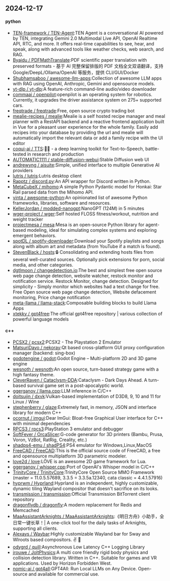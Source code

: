 ## 2024-12-17

#### python
* [TEN-framework / TEN-Agent](https://github.com/TEN-framework/TEN-Agent):TEN Agent is a conversational AI powered by TEN, integrating Gemini 2.0 Multimodal Live API, OpenAI Realtime API, RTC, and more. It offers real-time capabilities to see, hear, and speak, along with advanced tools like weather checks, web search, and RAG.
* [Byaidu / PDFMathTranslate](https://github.com/Byaidu/PDFMathTranslate):PDF scientific paper translation with preserved formats - 基于 AI 完整保留排版的 PDF 文档全文双语翻译，支持 Google/DeepL/Ollama/OpenAI 等服务，提供 CLI/GUI/Docker
* [Shubhamsaboo / awesome-llm-apps](https://github.com/Shubhamsaboo/awesome-llm-apps):Collection of awesome LLM apps with RAG using OpenAI, Anthropic, Gemini and opensource models.
* [yt-dlp / yt-dlp](https://github.com/yt-dlp/yt-dlp):A feature-rich command-line audio/video downloader
* [commaai / openpilot](https://github.com/commaai/openpilot):openpilot is an operating system for robotics. Currently, it upgrades the driver assistance system on 275+ supported cars.
* [freqtrade / freqtrade](https://github.com/freqtrade/freqtrade):Free, open source crypto trading bot
* [mealie-recipes / mealie](https://github.com/mealie-recipes/mealie):Mealie is a self hosted recipe manager and meal planner with a RestAPI backend and a reactive frontend application built in Vue for a pleasant user experience for the whole family. Easily add recipes into your database by providing the url and mealie will automatically import the relevant data or add a family recipe with the UI editor
* [coqui-ai / TTS](https://github.com/coqui-ai/TTS):🐸💬 - a deep learning toolkit for Text-to-Speech, battle-tested in research and production
* [AUTOMATIC1111 / stable-diffusion-webui](https://github.com/AUTOMATIC1111/stable-diffusion-webui):Stable Diffusion web UI
* [andrewyng / aisuite](https://github.com/andrewyng/aisuite):Simple, unified interface to multiple Generative AI providers
* [lutris / lutris](https://github.com/lutris/lutris):Lutris desktop client
* [Rapptz / discord.py](https://github.com/Rapptz/discord.py):An API wrapper for Discord written in Python.
* [MetaCubeX / mihomo](https://github.com/MetaCubeX/mihomo):A simple Python Pydantic model for Honkai: Star Rail parsed data from the Mihomo API.
* [vinta / awesome-python](https://github.com/vinta/awesome-python):An opinionated list of awesome Python frameworks, libraries, software and resources.
* [KellerJordan / modded-nanogpt](https://github.com/KellerJordan/modded-nanogpt):NanoGPT (124M) in 5 minutes
* [wger-project / wger](https://github.com/wger-project/wger):Self hosted FLOSS fitness/workout, nutrition and weight tracker
* [projectmesa / mesa](https://github.com/projectmesa/mesa):Mesa is an open-source Python library for agent-based modeling, ideal for simulating complex systems and exploring emergent behaviors.
* [spotDL / spotify-downloader](https://github.com/spotDL/spotify-downloader):Download your Spotify playlists and songs along with album art and metadata (from YouTube if a match is found).
* [StevenBlack / hosts](https://github.com/StevenBlack/hosts):🔒 Consolidating and extending hosts files from several well-curated sources. Optionally pick extensions for porn, social media, and other categories.
* [dgtlmoon / changedetection.io](https://github.com/dgtlmoon/changedetection.io):The best and simplest free open source web page change detection, website watcher, restock monitor and notification service. Restock Monitor, change detection. Designed for simplicity - Simply monitor which websites had a text change for free. Free Open source web page change detection, Website defacement monitoring, Price change notification
* [meta-llama / llama-stack](https://github.com/meta-llama/llama-stack):Composable building blocks to build Llama Apps
* [xtekky / gpt4free](https://github.com/xtekky/gpt4free):The official gpt4free repository | various collection of powerful language models

#### c++
* [PCSX2 / pcsx2](https://github.com/PCSX2/pcsx2):PCSX2 - The Playstation 2 Emulator
* [MatsuriDayo / nekoray](https://github.com/MatsuriDayo/nekoray):Qt based cross-platform GUI proxy configuration manager (backend: sing-box)
* [godotengine / godot](https://github.com/godotengine/godot):Godot Engine – Multi-platform 2D and 3D game engine
* [wesnoth / wesnoth](https://github.com/wesnoth/wesnoth):An open source, turn-based strategy game with a high fantasy theme.
* [CleverRaven / Cataclysm-DDA](https://github.com/CleverRaven/Cataclysm-DDA):Cataclysm - Dark Days Ahead. A turn-based survival game set in a post-apocalyptic world.
* [ggerganov / llama.cpp](https://github.com/ggerganov/llama.cpp):LLM inference in C/C++
* [doitsujin / dxvk](https://github.com/doitsujin/dxvk):Vulkan-based implementation of D3D8, 9, 10 and 11 for Linux / Wine
* [stephenberry / glaze](https://github.com/stephenberry/glaze):Extremely fast, in memory, JSON and interface library for modern C++
* [ocornut / imgui](https://github.com/ocornut/imgui):Dear ImGui: Bloat-free Graphical User interface for C++ with minimal dependencies
* [RPCS3 / rpcs3](https://github.com/RPCS3/rpcs3):PlayStation 3 emulator and debugger
* [SoftFever / OrcaSlicer](https://github.com/SoftFever/OrcaSlicer):G-code generator for 3D printers (Bambu, Prusa, Voron, VzBot, RatRig, Creality, etc.)
* [shadps4-emu / shadPS4](https://github.com/shadps4-emu/shadPS4):PS4 emulator for Windows,Linux,MacOS
* [FreeCAD / FreeCAD](https://github.com/FreeCAD/FreeCAD):This is the official source code of FreeCAD, a free and opensource multiplatform 3D parametric modeler.
* [love2d / love](https://github.com/love2d/love):LÖVE is an awesome 2D game framework for Lua.
* [ggerganov / whisper.cpp](https://github.com/ggerganov/whisper.cpp):Port of OpenAI's Whisper model in C/C++
* [TrinityCore / TrinityCore](https://github.com/TrinityCore/TrinityCore):TrinityCore Open Source MMO Framework (master = 11.0.5.57689, 3.3.5 = 3.3.5a.12340, cata classic = 4.4.1.57916)
* [hyprwm / Hyprland](https://github.com/hyprwm/Hyprland):Hyprland is an independent, highly customizable, dynamic tiling Wayland compositor that doesn't sacrifice on its looks.
* [transmission / transmission](https://github.com/transmission/transmission):Official Transmission BitTorrent client repository
* [dragonflydb / dragonfly](https://github.com/dragonflydb/dragonfly):A modern replacement for Redis and Memcached
* [MaaAssistantArknights / MaaAssistantArknights](https://github.com/MaaAssistantArknights/MaaAssistantArknights):《明日方舟》小助手，全日常一键长草！| A one-click tool for the daily tasks of Arknights, supporting all clients.
* [Alexays / Waybar](https://github.com/Alexays/Waybar):Highly customizable Wayland bar for Sway and Wlroots based compositors. ✌️ 🎉
* [odygrd / quill](https://github.com/odygrd/quill):Asynchronous Low Latency C++ Logging Library
* [jrouwe / JoltPhysics](https://github.com/jrouwe/JoltPhysics):A multi core friendly rigid body physics and collision detection library. Written in C++. Suitable for games and VR applications. Used by Horizon Forbidden West.
* [nomic-ai / gpt4all](https://github.com/nomic-ai/gpt4all):GPT4All: Run Local LLMs on Any Device. Open-source and available for commercial use.
